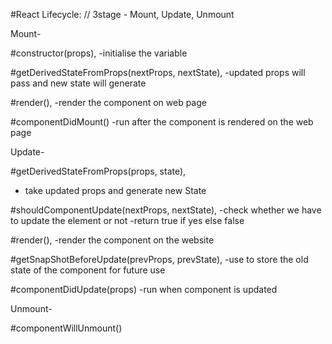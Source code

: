 #React Lifecycle:
// 3stage - Mount, Update, Unmount

Mount-

#constructor(props),
-initialise the variable

#getDerivedStateFromProps(nextProps, nextState),
-updated props will pass and new state will generate

#render(),
-render the component on web page

#componentDidMount()
-run after the component is rendered on the web page

Update-

#getDerivedStateFromProps(props, state),

- take updated props and generate new State

#shouldComponentUpdate(nextProps, nextState),
-check whether we have to update the element or not
-return true if yes else false

#render(),
-render the component on the website

#getSnapShotBeforeUpdate(prevProps, prevState),
-use to store the old state of the component for future use

#componentDidUpdate(props)
-run when component is updated

Unmount-

#componentWillUnmount()
